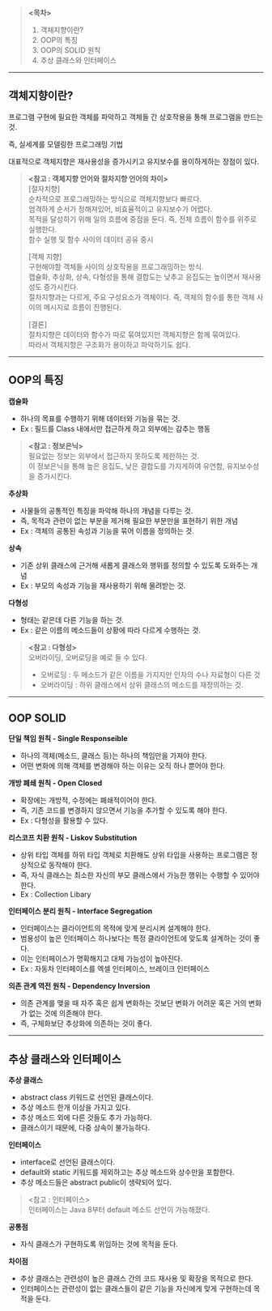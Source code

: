 > **<목차>**
> 1. 객체지향이란?  
> 2. OOP의 특징  
> 3. OOP의 SOLID 원칙  
> 4. 추상 클래스와 인터페이스

---

## 객체지향이란?

프로그램 구현에 필요한 객체를 파악하고 객체들 간 상호작용을 통해 프로그램을 만드는 것.

즉, 실세계를 모델링한 프로그래밍 기법

대표적으로 객체지향은 재사용성을 증가시키고 유지보수를 용이하게하는 장점이 있다.

> **<참고 : 객체지향 언어와 절차지향 언어의 차이>**  
> [절자치향]  
> 순차적으로 프로그래밍하는 방식으로 객체지향보다 빠르다.  
> 엄격하게 순서가 정해져있어, 비효율적이고 유지보수가 어렵다.  
> 목적을 달성하기 위해 일의 흐름에 중점을 둔다. 즉, 전체 흐름이 함수를 위주로 실행한다.  
> 함수 실행 및 함수 사이의 데이터 공유 중시
>
> [객체 지향]  
> 구현해야할 객체들 사이의 상호작용을 프로그래밍하는 방식.  
> 캡슐화, 추상화, 상속, 다형성을 통해 결합도는 낮추고 응집도는 높이면서 재사용성도 증가시킨다.  
> 절차지향과는 다르게, 주요 구성요소가 객체이다. 즉, 객체의 함수를 통한 객체 사이의 메시지로 흐름이 진행된다.
>
> [결론]  
> 절차지향은 데이터와 함수가 따로 묶여있지만 객체지향은 함께 묶여있다.  
> 따라서 객체지향은 구조화가 용이하고 파악하기도 쉽다.

---

## OOP의 특징

**캡슐화**

-   하나의 목표를 수행하기 위해 데이터와 기능을 묶는 것.
-   Ex : 필드를 Class 내에서만 접근하게 하고 외부에는 감추는 행동

> **<참고 : 정보은닉>**  
> 필요없는 정보는 외부에서 접근하지 못하도록 제한하는 것.  
> 이 정보은닉을 통해 높은 응집도, 낮은 결합도를 가지게하여 유연함, 유지보수성을 증가시킨다.

**추상화**

-   사물들의 공통적인 특징을 파악해 하나의 개념을 다루는 것.
-   즉, 목적과 관련이 없는 부분을 제거해 필요한 부분만을 표현하기 위한 개념
-   Ex : 객체의 공통된 속성과 기능을 묶어 이름을 정의하는 것.

**상속**

-   기존 상위 클래스에 근거해 새롭게 클래스와 행위를 정의할 수 있도록 도와주는 개념
-   Ex : 부모의 속성과 기능을 재사용하기 위해 물려받는 것.

**다형성**

-   형태는 같은데 다른 기능을 하는 것.
-   Ex : 같은 이름의 메소드들이 상황에 따라 다르게 수행하는 것.

> **<참고 : 다형성>**  
> 오버라이딩, 오버로딩을 예로 들 수 있다.  
> - 오버로딩 : 두 메소드가 같은 이름을 가지지만 인자의 수나 자료형이 다른 것  
> - 오버라이딩 : 하위 클래스에서 상위 클래스의 메소드를 재정의하는 것.

---

## OOP SOLID

****단일 책임 원칙 -** Single Responseible**

-   하나의 객체(메소드, 클래스 등)는 하나의 책임만을 가져야 한다.
-   어떤 변화에 의해 객체를 변경해야 하는 이유는 오직 하나 뿐어야 한다.

****개방 폐쇄 원칙 -** Open Closed**

-   확장에는 개방적, 수정에는 폐쇄적이어야 한다.
-   즉, 기존 코드를 변경하지 않으면서 기능을 추가할 수 있도록 해야 한다.
-   Ex : 다형성을 활용할 수 있다.

**리스코프 치환 원칙 - Liskov Substitution**

-   상위 타입 객체를 하위 타입 객체로 치환해도 상위 타입을 사용하는 프로그램은 정상적으로 동작해야 한다.
-   즉, 자식 클래스는 최소한 자신의 부모 클래스에서 가능한 행위는 수행할 수 있어야 한다.
-   Ex : Collection Libary

**인터페이스 분리 원칙 - Interface Segregation**

-   인터페이스는 클라이언트의 목적에 맞게 분리시켜 설계해야 한다.
-   범용성이 높은 인터페이스 하나보다는 특정 클라이언트에 맞도록 설계하는 것이 좋다.
-   이는 인터페이스가 명확해지고 대체 가능성이 높아진다.
-   Ex : 자동차 인터페이스를 엑셀 인터페이스, 브레이크 인터페이스

**의존 관계 역전 원칙 - Dependency Inversion**

-   의존 관계를 맺을 때 자주 혹은 쉽게 변화하는 것보단 변화가 어려운 혹은 거의 변화가 없는 것에 의존해야 한다.
-   즉, 구체화보단 추상화에 의존하는 것이 좋다.

---

## 추상 클래스와 인터페이스

**추상 클래스**

-   abstract class 키워드로 선언된 클래스이다.
-   추상 메소드 한개 이상을 가지고 있다.
-   추상 메소드 외에 다른 것들도 추가 가능하다.
-   클래스이기 때문에, 다중 상속이 불가능하다.

**인터페이스**

-   interface로 선언된 클래스이다.
-   default와 static 키워드를 제외하고는 추상 메소드와 상수만을 포함한다.
-   추상 메소드들은 abstract public이 생략되어 있다.

> <참고 : 인터페이스>  
> 인터페이스는 Java 8부터 default 메소드 선언이 가능해졌다.

**공통점**

-   자식 클래스가 구현하도록 위임하는 것에 목적을 둔다.

**차이점**

-   추상 클래스는 관련성이 높은 클래스 간의 코드 재사용 및 확장을 목적으로 한다.
-   인터페이스는 관련성이 없는 클래스들이 같은 기능을 자신에게 맞게 구현하는데 목적을 둔다.